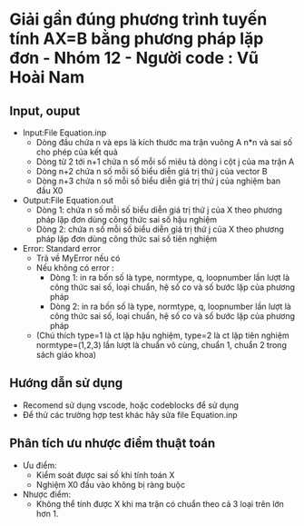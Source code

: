 # Giải gần đúng phương trình tuyến tính AX=B bằng phương pháp lặp đơn - Nhóm 12 - Người code : Vũ Hoài Nam

## Input, ouput
* Input:File Equation.inp
  * Dòng đầu chứa n và eps là kích thước ma trận vuông A n*n và sai số cho phép của kết quả
  * Dòng từ 2 tới n+1 chứa n số mỗi số miêu tả dòng i cột j của ma trận A
  * Dòng n+2 chứa n số mỗi số biểu diễn giá trị thứ j của vector B
  * Dòng n+3 chứa n số mỗi số biểu diễn giá trị thứ j của nghiệm ban đầu X0
* Output:File Equation.out
  * Dòng 1: chứa n số mỗi số biểu diễn giá trị thứ j của X theo phương pháp lặp đơn dùng công thức sai số hậu nghiệm
  * Dòng 2: chứa n số mỗi số biểu diễn giá trị thứ j của X theo phương pháp lặp đơn dùng công thức sai số tiên nghiệm
* Error: Standard error
  * Trả về MyError nếu có
  * Nếu không có error :
    * Dòng 1: in ra bốn số là type, normtype, q, loopnumber lần lượt là công thức sai số, loại chuẩn, hệ số co và số bước lặp của phương pháp
    * Dòng 2: in ra bốn số là type, normtype, q, loopnumber lần lượt là công thức sai số, loại chuẩn, hệ số co và số bước lặp của phương pháp
  * (Chú thích type=1 là ct lặp hậu nghiệm, type=2 là ct lặp tiên nghiệm
	     normtype=(1,2,3) lần lượt là chuẩn vô cùng, chuẩn 1, chuẩn 2 trong sách giáo khoa)
## Hướng dẫn sử dụng
* Recomend sử dụng vscode, hoặc codeblocks để sử dụng
* Để thử các trường hợp test khác hãy sửa file Equation.inp
## Phân tích ưu nhược điểm thuật toán
* Ưu điểm: 
  * Kiểm soát được sai số khi tính toán X
  * Nghiệm X0 đầu vào không bị ràng buộc
* Nhược điểm: 
  * Không thể tính được X khi ma trận có chuẩn theo cả 3 loại trên lớn hơn 1.
